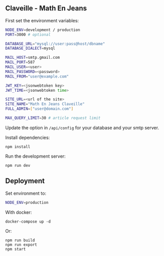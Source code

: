 ## Claveille - Math En Jeans

First set the environment variables:

```sh
NODE_ENV=development / production
PORT=3000 # optional

DATABASE_URL="mysql://user:pass@host/dbname"
DATABASE_DIALECT=mysql

MAIL_HOST=smtp.gmail.com
MAIL_PORT=587
MAIL_USER=<user>
MAIL_PASSWORD=<password>
MAIL_FROM="user@example.com"

JWT_KEY=<jsonwebtoken key>
JWT_TIME=<jsonwebtoken time>

SITE_URL=<url of the site>
SITE_NAME="Math En Jeans Claveille"
FULL_ADMIN=["user@domain.com"]

MAX_QUERY_LIMIT=30 # article request limit
```

Update the option in ```/api/config```  for your database and your smtp server.

Install dependencies:

```npm
npm install
```

Run the development server:

```npm
npm run dev
```


## Deployment

Set environment to:
```sh
NODE_ENV=production
```

With docker:
```docker
docker-compose up -d
```

Or:

```npm
npm run build
npm run export 
npm start
```
